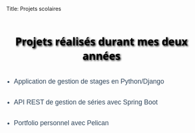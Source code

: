 Title: Projets scolaires
<h1 class="h11">Projets réalisés durant mes deux années </h1>

<ul class="projets-list">
  <li>Application de gestion de stages en Python/Django</li>
  <br>
  <li>API REST de gestion de séries avec Spring Boot</li>
  <br>
  <li>Portfolio personnel avec Pelican</li>
</ul>
<style>
.h11 {
  font-family: 'Segoe UI', Tahoma, Geneva, Verdana, sans-serif;
  color: #000000ff;
  text-shadow: 2px 2px 4px #000000;
  text-align: center;
  padding-top:20px;
}
.projets-list {
  max-width: 600px;
  margin: 0 auto;
  padding-top:20px;
  padding-left: 20px;
  color: #34495e;
  font-family: 'Arial', sans-serif;
  font-size: 1.1rem;
}
.projets-list li {
  margin-bottom: 0.8rem;
  transition: color 0.3s ease;
}
.projets-list li:hover {
  color: #2980b9;
  cursor: pointer;
}
</style>

